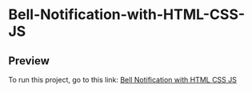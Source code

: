 # Bell-Notification-with-HTML-CSS-JS

## Preview

<p>
  To run this project, go to this link: 
  <a href="https://codepen.io/asmnajmussakibkhan/pen/YzbOdRP">Bell Notification with HTML CSS JS</a>
</p>
